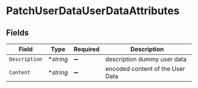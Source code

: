 # PatchUserDataUserDataAttributes


## Fields

| Field                            | Type                             | Required                         | Description                      |
| -------------------------------- | -------------------------------- | -------------------------------- | -------------------------------- |
| `Description`                    | **string*                        | :heavy_minus_sign:               | description dummy user data      |
| `Content`                        | **string*                        | :heavy_minus_sign:               | encoded content of the User Data |